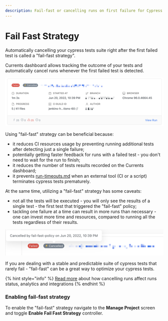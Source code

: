 ```yaml
---
description: Fail-fast or cancelling runs on first failure for Cypress tests
---
```


# Fail Fast Strategy

Automatically cancelling your cypress tests suite right after the first failed test is called a "fail-fast strategy".

Currents dashboard allows tracking the outcome of your tests and automatically cancel runs whenever the first failed test is detected.

![Example of a run automatically cancelled via "fail-fast" policy](<../.gitbook/assets/CleanShot 2022-06-23 at 00.07.21@2x (1).png>)

Using "fail-fast" strategy can be beneficial because:

* it reduces CI resources usage by preventing running additional tests after detecting just a single failure;
* potentially getting faster feedback for runs with a failed test - you don't need to wait for the run to finish;
* it reduces the number of tests results recorded on the Currents dashboard;
* it prevents [run-timeouts.md](../runs/run-timeouts.md "mention") when an external tool (CI or a script) terminates cypress tests prematurely.

At the same time, utilizing a "fail-fast" strategy has some caveats:

* not all the tests will be executed - you will only see the results of a single test - the first test that triggered the "fail-fast" policy;
* tackling one failure at a time can result in more runs than necessary - one can invest more time and resources, compared to running all the tests regardless of their results.

![Automatically cancelled runs will be marked as failed and cancelled](<../.gitbook/assets/CleanShot 2022-06-23 at 00.16.31@2x.png>)

If you are dealing with a stable and predictable suite of cypress tests that rarely fail - "fail-fast" can be a great way to optimize your cypress tests.&#x20;

{% hint style="info" %}
[Read more](../runs/cancel-run.md) about how cancelling runs affect runs status, analytics and integrations
{% endhint %}

### Enabling fail-fast strategy

To enable the "fail-fast" strategy navigate to the **Manage Project** screen and toggle **Enable Fail Fast Strategy** controller.

